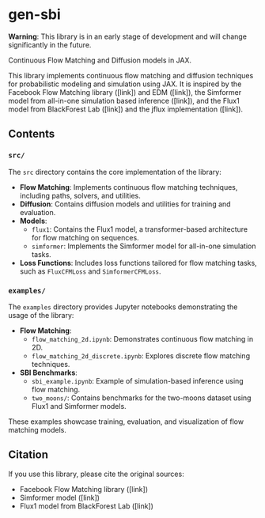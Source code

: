 # gen-sbi

**Warning**: This library is in an early stage of development and will change significantly in the future.

Continuous Flow Matching and Diffusion models in JAX.

This library implements continuous flow matching and diffusion techniques for probabilistic modeling and simulation using JAX. It is inspired by the Facebook Flow Matching library ([link]) and EDM ([link]), the Simformer model from all-in-one simulation based inference ([link]), and the Flux1 model from BlackForest Lab ([link]) and the jflux implementation ([link]).

## Contents

### `src/`
The `src` directory contains the core implementation of the library:
- **Flow Matching**: Implements continuous flow matching techniques, including paths, solvers, and utilities.
- **Diffusion**: Contains diffusion models and utilities for training and evaluation.
- **Models**:
  - `flux1`: Contains the Flux1 model, a transformer-based architecture for flow matching on sequences.
  - `simformer`: Implements the Simformer model for all-in-one simulation tasks.
- **Loss Functions**: Includes loss functions tailored for flow matching tasks, such as `FluxCFMLoss` and `SimformerCFMLoss`.

### `examples/`
The `examples` directory provides Jupyter notebooks demonstrating the usage of the library:
- **Flow Matching**:
  - `flow_matching_2d.ipynb`: Demonstrates continuous flow matching in 2D.
  - `flow_matching_2d_discrete.ipynb`: Explores discrete flow matching techniques.
- **SBI Benchmarks**:
  - `sbi_example.ipynb`: Example of simulation-based inference using flow matching.
  - `two_moons/`: Contains benchmarks for the two-moons dataset using Flux1 and Simformer models.

These examples showcase training, evaluation, and visualization of flow matching models.

## Citation
If you use this library, please cite the original sources:
- Facebook Flow Matching library ([link])
- Simformer model ([link])
- Flux1 model from BlackForest Lab ([link])